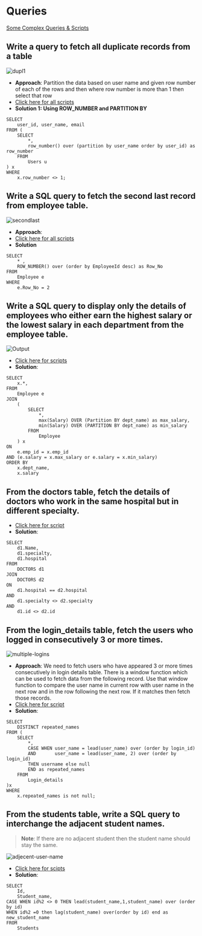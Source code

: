 # Queries
[Some Complex Queries & Scripts](https://techtfq.com/blog/learn-how-to-write-sql-queries-practice-complex-sql-queries)

## Write a query to fetch all duplicate records from a table 
![dupl1](./img/dupl1.png)
* **Approach**: Partition the data based on user name and given row number of each of the rows and then where row number is more than 1 then select that row
* [Click here for all scripts](./scripts/duplicate-rows.txt)
* **Solution 1: Using ROW_NUMBER and PARTITION BY**
```
SELECT 
    user_id, user_name, email
FROM (
    SELECT 
        *, 
        row_number() over (partition by user_name order by user_id) as row_number
    FROM
        Users u
) x 
WHERE
    x.row_number <> 1;

```

## Write a SQL query to fetch the second last record from employee table.
![secondlast](./img/secondlast.png)
* **Approach**: 
* [Click here for all scripts](./scripts/second-last.txt)
* **Solution**
```
SELECT 
    * ,
    ROW_NUMBER() over (order by EmployeeId desc) as Row_No
FROM 
    Employee e
WHERE 
    e.Row_No = 2
```

## Write a SQL query to display only the details of employees who either earn the highest salary or the lowest salary in each department from the employee table.
![Output](./img/min-max-salary.png)
* [Click here for scripts](./scripts/min-max-salary.txt)
* **Solution**: 
````
SELECT 
    x.*,
FROM 
    Employee e
JOIN
    (
        SELECT 
            *, 
            max(Salary) OVER (Partition BY dept_name) as max_salary, 
            min(Salary) OVER (PARTITION BY dept_name) as min_salary
        FROM
            Employee
    ) x
ON
    e.emp_id = x.emp_id
AND (e.salary = x.max_salary or e.salary = x.min_salary)
ORDER BY 
    x.dept_name, 
    x.salary
````

## From the doctors table, fetch the details of doctors who work in the same hospital but in different specialty.
* [Click here for script](./scripts/same-hospital.txt)
* **Solution**:
```
SELECT 
    d1.Name, 
    d1.specialty,
    d1.hospital
FROM 
    DOCTORS d1 
JOIN
    DOCTORS d2 
ON
    d1.hospital == d2.hospital 
AND
    d1.specialty <> d2.specialty
AND
    d1.id <> d2.id
```

## From the login_details table, fetch the users who logged in consecutively 3 or more times.
![multiple-logins](./img/multiple-logins.png)
* **Approach**: We need to fetch users who have appeared 3 or more times consecutively in login details table. There is a window function which can be used to fetch data from the following record. Use that window function to compare the user name in current row with user name in the next row and in the row following the next row. If it matches then fetch those records.
* [Click here for script](./scripts/multiple-logins.txt)
* **Solution**: 
```
SELECT 
    DISTINCT repeated_names
FROM (
    SELECT 
        *, 
        CASE WHEN user_name = lead(user_name) over (order by login_id)
        AND       user_name = lead(user_name, 2) over (order by login_id)
        THEN username else null 
        END as repeated_names
    FROM 
        Login_details
)x
WHERE
    x.repeated_names is not null;
```

## From the students table, write a SQL query to interchange the adjacent student names.
> **Note**: If there are no adjacent student then the student name should stay the same.

![adjecent-user-name](./img/adjecent-user-name.png)
* [Click here for scipts](./scripts/adjecent-user-name.txt)
* **Solution**: 
```
SELECT 
    Id, 
    Student_name, 
CASE WHEN id%2 <> 0 THEN lead(student_name,1,student_name) over (order by id)
WHEN id%2 =0 then lag(student_name) over(order by id) end as new_student_name
FROM 
    Students
```